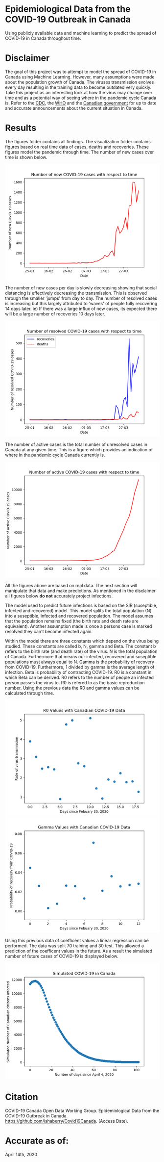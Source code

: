 # Epidemiological Data from the COVID-19 Outbreak in Canada
Using publicly available data and machine learning to predict the spread of COVID-19 in Canada throughout time. 

# Disclaimer
The goal of this project was to attempt to model the spread of COVID-19 in Canada using Machine Learning. However, many assumptions were made about the population growth of Canada. The viruses transmission evolves every day resulting in the training data to become outdated very quickly. Take this project as an interesting look at how the virus may change over time and as a potential way of seeing where in the pandemic cycle Canada is. Refer to the [CDC](https://www.cdc.gov/coronavirus/2019-nCoV/index.html), the [WHO](https://www.who.int/emergencies/diseases/novel-coronavirus-2019) and the [Canadian government](https://www.canada.ca/en/public-health/services/diseases/2019-novel-coronavirus-infection/health-professionals/epidemiological-summary-covid-19-cases.html) for up to date and accurate announcements about the current situation in Canada. 

# Results
The figures folder contains all findings. The visualization folder contains figures based on real time data of cases, deaths and recoveries. These figures model the pandemic through time. The number of new cases over time is shown below. 

![New cases over time](https://github.com/BilalQadar/Covid19Canada/blob/master/figures/pandemic%20visualization/new.png)

The number of new cases per day is slowly decreasing showing that social distancing is effectively decreasing the transmission. This is observed through the smaller 'jumps' from day to day. The number of resolved cases is increasing but this largely attributed to 'waves' of people fully recovering 14 days later. ie) If there was a large influx of new cases, its expected there will be a large number of recoveries 10 days later. 

![Resolved cases over time](https://github.com/BilalQadar/Covid19Canada/blob/master/figures/pandemic%20visualization/resolved.png)

The number of active cases is the total number of unresolved cases in Canada at any given time. This is a figure which provides an indication of where in the pandemic cycle Canada currently is.

![Active cases over time](https://github.com/BilalQadar/Covid19Canada/blob/master/figures/pandemic%20visualization/active.png)

All the figures above are based on real data. The next section will manipulate that data and make predictions. As mentioned in the disclaimer all figures below **do not** accurately project infections. 

The model used to predict future infections is based on the SIR (suseptible, infected and recovered) model. This model splits the total population (N) into a suseptible, infected and recovered population. The model assumes that the population remains fixed (the birth rate and death rate are equivalent). Another assumption made is once a persons case is marked resolved they can't become infected again. 

Within the model there are three constants which depend on the virus being studied. These constants are called b, N, gamma and Beta. The constant b refers to the birth rate (and death rate) of the virus. N is the total population of Canada. Furthermore that means our infected, recovered and suseptible populations must always equal to N. Gamma is the probability of recovery from COVID-19. Furthermore, 1 divided by gamma is the average length of infection. Beta is probability of contracting COVID-19. R0 is a constant in which Beta can be derived. R0 refers to the number of people an infected person passes the virus to. R0 is refered to as the basic reproduction number. Using the previous data the R0 and gamma values can be calculated through time. 

![R0 value over time](https://github.com/BilalQadar/Covid19Canada/blob/master/figures/simulation/r0.png)
![Gamma value over time](https://github.com/BilalQadar/Covid19Canada/blob/master/figures/simulation/gamma.png)

Using this previous data of coefficent values a linear regression can be performed. The data was split 70 training and 30 test. This allowed a prediction of the coefficent values in the future. As a result the simulated number of future cases of COVID-19 is displayed below. 

![Simulated cases over time](https://github.com/BilalQadar/Covid19Canada/blob/master/figures/simulation/simulated.png)

# Citation
COVID-19 Canada Open Data Working Group. Epidemiological Data from the COVID-19 Outbreak in Canada. https://github.com/ishaberry/Covid19Canada. (Access Date). 

# Accurate as of: 
April 14th, 2020
